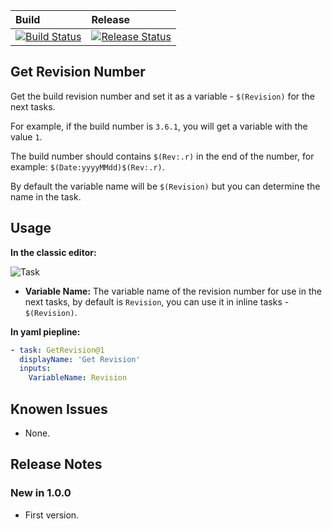 Build | Release |
:-----| :-------|
[![Build Status](https://dev.azure.com/shaykia/AzureDevOpsExtensions/_apis/build/status/shayki5.Azure-DevOps-Get-Revision-Task?branchName=master)](https://dev.azure.com/shaykia/AzureDevOpsExtensions/_build/latest?definitionId=39&branchName=master) | [![Release Status](https://vsrm.dev.azure.com/shaykia/_apis/public/Release/badge/3372e1d4-189a-4d9e-aa4d-0cb86eff3c2e/2/5)](https://vsrm.dev.azure.com/shaykia/_apis/public/Release/badge/3372e1d4-189a-4d9e-aa4d-0cb86eff3c2e/2/5) 

## Get Revision Number 

Get the build revision number and set it as a variable - `$(Revision)` for the next tasks.

For example, if the build number is `3.6.1`, you will get a variable with the value `1`.

The build number should contains `$(Rev:.r)` in the end of the number, for example: `$(Date:yyyyMMdd)$(Rev:.r)`.

By default the variable name will be `$(Revision)` but you can determine the name in the task.
## Usage

**In the classic editor:**

![Task](https://i.imgur.com/6Ah0VDB.png)

- **Variable Name:** The variable name of the revision number for use in the next tasks, by default is `Revision`, you can use it in inline tasks - `$(Revision)`.

**In yaml piepline:**

```yaml
- task: GetRevision@1
  displayName: 'Get Revision'
  inputs:
    VariableName: Revision
```

## Knowen Issues

 - None.

## Release Notes

### New in 1.0.0

 - First version.
